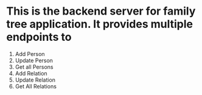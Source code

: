 # This is the backend server for family tree application. It provides multiple endpoints to 

1. Add Person
2. Update Person
3. Get all Persons
3. Add Relation
4. Update Relation
5. Get All Relations
